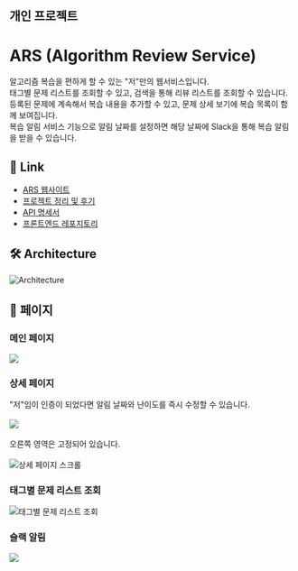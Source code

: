 ## 개인 프로젝트
# ARS (Algorithm Review Service)
알고리즘 복습을 편하게 할 수 있는 "저"만의 웹서비스입니다. <br>
태그별 문제 리스트를 조회할 수 있고, 검색을 통해 리뷰 리스트를 조회할 수 있습니다. <br>
등록된 문제에 계속해서 복습 내용을 추가할 수 있고, 문제 상세 보기에 복습 목록이 함께 보여집니다. <br>
복습 알림 서비스 기능으로 알림 날짜를 설정하면 해당 날짜에 Slack을 통해 복습 알림을 받을 수 있습니다. <br>

## 🔗 Link
- [ARS 웹사이트](https://ars.vercel.app/)
- [프로젝트 정리 및 후기](https://velog.io/@ayoung0073/Project-ARS-%EA%B0%9C%EC%9D%B8-%ED%94%84%EB%A1%9C%EC%A0%9D%ED%8A%B8-%ED%9B%84%EA%B8%B0)
- [API 명세서](https://github.com/ayoung0073/ARS-backend/wiki)
- [프론트엔드 레포지토리](https://github.com/ayoung0073/ARS-frontend)


## 🛠 Architecture 
![Architecture](https://images.velog.io/images/ayoung0073/post/cadb8c1a-7029-45c5-a0aa-d41da203bc28/%E1%84%89%E1%85%B3%E1%84%8F%E1%85%B3%E1%84%85%E1%85%B5%E1%86%AB%E1%84%89%E1%85%A3%E1%86%BA%202021-08-08%20%E1%84%8B%E1%85%A9%E1%84%92%E1%85%AE%205.07.20.png)


## 📝 페이지
### 메인 페이지 
![](https://images.velog.io/images/ayoung0073/post/06e01bcb-a7b9-4fa6-8df0-14ca8d8a7c4b/image.png)
### 상세 페이지 
"저"임이 인증이 되었다면 알림 날짜와 난이도를 즉시 수정할 수 있습니다.<br><br>
![](https://images.velog.io/images/ayoung0073/post/007d9a58-d5a7-4d57-908d-12cee1a376e5/image.png)
<br><br>
오른쪽 영역은 고정되어 있습니다. <br><br>
![상세 페이지 스크롤](https://user-images.githubusercontent.com/69340410/128628683-82af6401-53a0-4181-bed9-33b04f365265.gif) 

### 태그별 문제 리스트 조회
![태그별 문제 리스트 조회](https://user-images.githubusercontent.com/69340410/128629434-18159c9a-6468-48f0-a158-881a25921ff6.gif) 

### 슬랙 알림
![](https://images.velog.io/images/ayoung0073/post/bf9c1032-6f6e-475f-9e66-adc2e4826e76/image.png)
